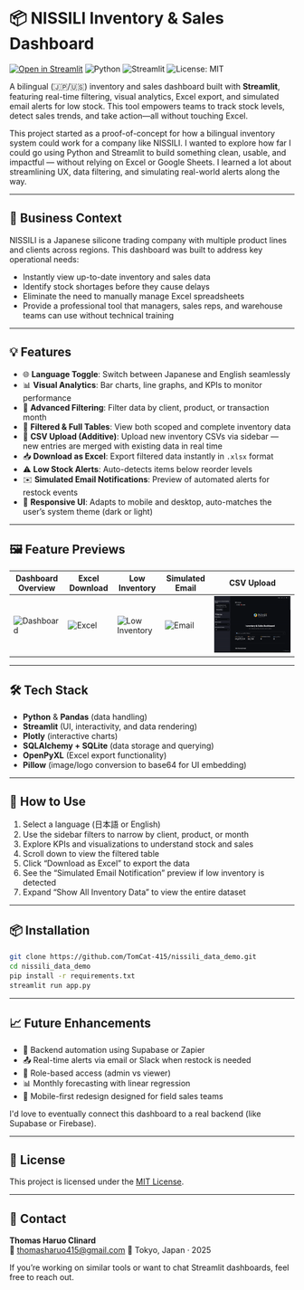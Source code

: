 # 📦 NISSILI Inventory & Sales Dashboard

[![Open in Streamlit](https://static.streamlit.io/badges/streamlit_badge_black_white.svg)](https://nissili-demo-dashboard.streamlit.app/)
![Python](https://img.shields.io/badge/Python-3.10-blue?logo=python)
![Streamlit](https://img.shields.io/badge/Built_with-Streamlit-FF4B4B?logo=streamlit)
![License: MIT](https://img.shields.io/badge/License-MIT-yellow.svg)

A bilingual (🇯🇵/🇺🇸) inventory and sales dashboard built with **Streamlit**, featuring real-time filtering, visual analytics, Excel export, and simulated email alerts for low stock. This tool empowers teams to track stock levels, detect sales trends, and take action—all without touching Excel.

This project started as a proof-of-concept for how a bilingual inventory system could work for a company like NISSILI. I wanted to explore how far I could go using Python and Streamlit to build something clean, usable, and impactful — without relying on Excel or Google Sheets. I learned a lot about streamlining UX, data filtering, and simulating real-world alerts along the way.

---

## 🏢 Business Context

NISSILI is a Japanese silicone trading company with multiple product lines and clients across regions. This dashboard was built to address key operational needs:

- Instantly view up-to-date inventory and sales data
- Identify stock shortages before they cause delays
- Eliminate the need to manually manage Excel spreadsheets
- Provide a professional tool that managers, sales reps, and warehouse teams can use without technical training

---

## 💡 Features

- 🌐 **Language Toggle**: Switch between Japanese and English seamlessly  
- 📊 **Visual Analytics**: Bar charts, line graphs, and KPIs to monitor performance  
- 🎯 **Advanced Filtering**: Filter data by client, product, or transaction month  
- 🧾 **Filtered & Full Tables**: View both scoped and complete inventory data  
- 📁 **CSV Upload (Additive)**: Upload new inventory CSVs via sidebar — new entries are merged with existing data in real time  
- 📥 **Download as Excel**: Export filtered data instantly in `.xlsx` format  
- ⚠️ **Low Stock Alerts**: Auto-detects items below reorder levels  
- ✉️ **Simulated Email Notifications**: Preview of automated alerts for restock events  
- 📱 **Responsive UI**: Adapts to mobile and desktop, auto-matches the user’s system theme (dark or light)

---

## 🖼️ Feature Previews

| Dashboard Overview | Excel Download | Low Inventory | Simulated Email | CSV Upload |
|--------------------|----------------|----------------|------------------|-------------|
| ![Dashboard](screenshots/dashboard.gif) | ![Excel](screenshots/excel_download.gif) | ![Low Inventory](screenshots/low_inventory.gif) | ![Email](screenshots/simulated_email.gif) | ![CSV Upload Demo](screenshots/csv_upload_demo.gif) |

---

## 🛠️ Tech Stack

- **Python** & **Pandas** (data handling)
- **Streamlit** (UI, interactivity, and data rendering)
- **Plotly** (interactive charts)
- **SQLAlchemy + SQLite** (data storage and querying)
- **OpenPyXL** (Excel export functionality)
- **Pillow** (image/logo conversion to base64 for UI embedding)

---

## 📝 How to Use

1. Select a language (日本語 or English)
2. Use the sidebar filters to narrow by client, product, or month
3. Explore KPIs and visualizations to understand stock and sales
4. Scroll down to view the filtered table
5. Click “Download as Excel” to export the data
6. See the “Simulated Email Notification” preview if low inventory is detected
7. Expand “Show All Inventory Data” to view the entire dataset

---

## 📦 Installation

```bash
git clone https://github.com/TomCat-415/nissili_data_demo.git
cd nissili_data_demo
pip install -r requirements.txt
streamlit run app.py
```

---

## 📈 Future Enhancements

- 🔗 Backend automation using Supabase or Zapier  
- 📤 Real-time alerts via email or Slack when restock is needed  
- 🔐 Role-based access (admin vs viewer)  
- 📊 Monthly forecasting with linear regression  
- 📱 Mobile-first redesign designed for field sales teams

I'd love to eventually connect this dashboard to a real backend (like Supabase or Firebase).

---

## 📄 License

This project is licensed under the [MIT License](LICENSE).

---

## 🤝 Contact

**Thomas Haruo Clinard**  
📧 [thomasharuo415@gmail.com](mailto:thomasharuo415@gmail.com)
📍 Tokyo, Japan · 2025  

If you’re working on similar tools or want to chat Streamlit dashboards, feel free to reach out.
